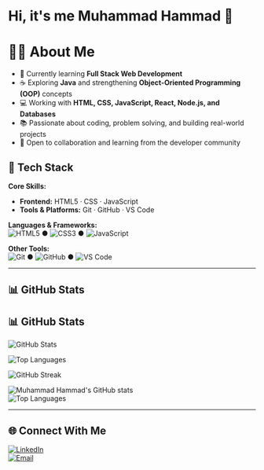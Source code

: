 # Hi, it's me Muhammad Hammad 👋

# 👨‍💻 **About Me**  
- 🌱 Currently learning **Full Stack Web Development**  
- ☕ Exploring **Java** and strengthening **Object-Oriented Programming (OOP)** concepts  
- 💻 Working with **HTML, CSS, JavaScript, React, Node.js, and Databases**  
- 📚 Passionate about coding, problem solving, and building real-world projects  
- 🤝 Open to collaboration and learning from the developer community  


## 🔧 Tech Stack

**Core Skills:**  
- **Frontend:** HTML5 · CSS · JavaScript 
- **Tools & Platforms:** Git · GitHub · VS Code  

**Languages & Frameworks:**  
![HTML5](https://img.shields.io/badge/HTML5-%23E34F26.svg?logo=html5&logoColor=white) ● 
![CSS3](https://img.shields.io/badge/CSS3-%231572B6.svg?logo=css3&logoColor=white) ● 
![JavaScript](https://img.shields.io/badge/JavaScript-%23323330.svg?logo=javascript&logoColor=%23F7DF1E)  

**Other Tools:**  
![Git](https://img.shields.io/badge/Git-F05032.svg?logo=git&logoColor=white) ● 
![GitHub](https://img.shields.io/badge/GitHub-%23121011.svg?logo=github&logoColor=white) ● 
![VS Code](https://img.shields.io/badge/VS%20Code-0078d7.svg?logo=visual-studio-code&logoColor=white)

---

## 📊 GitHub Stats
## 📊 GitHub Stats
![GitHub Stats](https://github-readme-stats.vercel.app/api?username=CodesHammad&show_icons=true&theme=radical)

![Top Languages](https://github-readme-stats.vercel.app/api/top-langs/?username=CodesHammad&layout=compact&theme=radical)

![GitHub Streak](https://streak-stats.demolab.com?user=CodesHammad&theme=radical)



![Muhammad Hammad's GitHub stats](https://github-readme-stats.vercel.app/api?username=MuhammadHammad&show_icons=true&theme=radical)  
![Top Languages](https://github-readme-stats.vercel.app/api/top-langs/?username=MuhammadHammad&layout=compact&theme=radical)  

---

## 🌐 Connect With Me

[![LinkedIn](https://img.shields.io/badge/LinkedIn-blue?logo=linkedin&logoColor=white)](https://www.linkedin.com/in/hammad-yaseen-a79928253/)  
[![Email](https://img.shields.io/badge/Email-D14836?logo=gmail&logoColor=white)](mailto:mh0332392344@gmail.com)  
